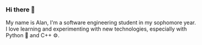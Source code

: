 ### Hi there 👋

My name is Alan, I'm a software engineering student in my sophomore year. I love learning and experimenting with new technologies, especially with Python 🐍 and C++ ⚙️.


<!--
**alanjmr21/alanjmr21** is a ✨ _special_ ✨ repository because its `README.md` (this file) appears on your GitHub profile.

Here are some ideas to get you started:

- 🔭 I’m currently working on ...
- 🌱 I’m currently learning ...
- 👯 I’m looking to collaborate on ...
- 🤔 I’m looking for help with ...
- 💬 Ask me about ...
- 📫 How to reach me: ...
- 😄 Pronouns: ...
- ⚡ Fun fact: ...

-->
